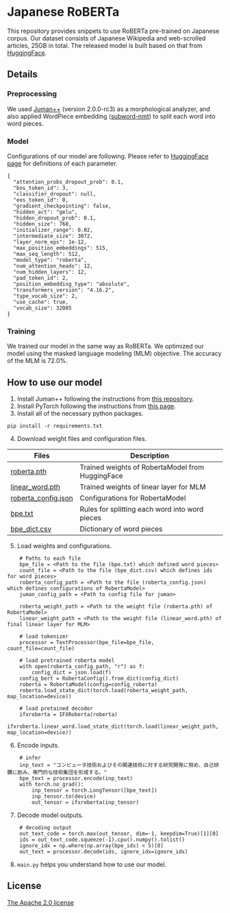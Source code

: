 # Japanese RoBERTa
This repository provides snippets to use RoBERTa pre-trained on Japanese corpus.
Our dataset consists of Japanese Wikipedia and web-scrolled articles, 25GB in total.
The released model is built based on that from [HuggingFace](https://huggingface.co/docs/transformers/index).

## Details

### Preprocessing
We used [Juman++](https://github.com/ku-nlp/jumanpp) (version 2.0.0-rc3) as a morphological analyzer, 
and also applied WordPiece embedding ([subword-nmt](https://github.com/rsennrich/subword-nmt)) to split each word into word pieces.

### Model
Configurations of our model are following.
Please refer to [HuggingFace page](https://huggingface.co/docs/transformers/model_doc/roberta#transformers.RobertaConfig) for definitions of each parameter.
~~~
{
  "attention_probs_dropout_prob": 0.1,
  "bos_token_id": 3,
  "classifier_dropout": null,
  "eos_token_id": 0,
  "gradient_checkpointing": false,
  "hidden_act": "gelu",
  "hidden_dropout_prob": 0.1,
  "hidden_size": 768,
  "initializer_range": 0.02,
  "intermediate_size": 3072,
  "layer_norm_eps": 1e-12,
  "max_position_embeddings": 515,
  "max_seq_length": 512,
  "model_type": "roberta",
  "num_attention_heads": 12,
  "num_hidden_layers": 12,
  "pad_token_id": 2,
  "position_embedding_type": "absolute",
  "transformers_version": "4.16.2",
  "type_vocab_size": 2,
  "use_cache": true,
  "vocab_size": 32005
}
~~~
### Training
We trained our model in the same way as RoBERTa. We optimized our model using the masked language modeling (MLM) objective.
The accuracy of the MLM is 72.0%.

## How to use our model
1. Install Juman++ following the instructions from [this repository](https://github.com/ku-nlp/jumanpp).
2. Install PyTorch following the instructions from [this page](https://pytorch.org/get-started/locally/#start-locally).
3. Install all of the necessary python packages.
~~~
pip install -r requirements.txt
~~~
4. Download weight files and configuration files.

| Files | Description |
| --- | --- |
| [roberta.pth](https://ifx-bert.s3.ap-northeast-1.amazonaws.com/files/roberta.pth) | Trained weights of RobertaModel from HuggingFace |
| [linear_word.pth](https://ifx-bert.s3.ap-northeast-1.amazonaws.com/files/linear_word.pth) | Trained weights of linear layer for MLM |
| [roberta_config.json](https://ifx-bert.s3.ap-northeast-1.amazonaws.com/files/roberta_config.json) | Configurations for RobertaModel |
| [bpe.txt](https://ifx-bert.s3.ap-northeast-1.amazonaws.com/files/bpe.txt) | Rules for splitting each word into word pieces |
| [bpe_dict.csv](https://ifx-bert.s3.ap-northeast-1.amazonaws.com/files/bpe_dict.csv) | Dictionary of word pieces |

5. Load weights and configurations.
~~~
    # Paths to each file
    bpe_file = <Path to the file (bpe.txt) which defined word pieces>
    count_file = <Path to the file (bpe_dict.csv) which defines ids for word pieces>
    roberta_config_path = <Path to the file (roberta_config.json) which defines configurations of RobertaModel>
    juman_config_path = <Path to config file for juman>
    
    roberta_weight_path = <Path to the weight file (roberta.pth) of RobertaModel>
    linear_weight_path = <Path to the weight file (linear_word.pth) of final linear layer for MLM>
    
    # load tokenizer
    processor = TextProcessor(bpe_file=bpe_file, count_file=count_file)

    # load pretrained roberta model
    with open(roberta_config_path, "r") as f:
        config_dict = json.load(f)
    config_bert = RobertaConfig().from_dict(config_dict)
    roberta = RobertaModel(config=config_roberta)
    roberta.load_state_dict(torch.load(roberta_weight_path, map_location=device))

    # load pretained decoder
    ifxroberta = IFXRoberta(roberta)
    ifxroberta.linear_word.load_state_dict(torch.load(linear_weight_path, map_location=device))
~~~
6. Encode inputs.
~~~
    # infer
    inp_text = "コンピュータ技術およびその関連技術に対する研究開発に努め、自己研鑽に励み、専門的な技術集団を形成する。"
    bpe_text = processor.encode(inp_text)
    with torch.no_grad():
        inp_tensor = torch.LongTensor([bpe_text])
        inp_tensor.to(device)
        out_tensor = ifxroberta(inp_tensor)
~~~
7. Decode model outputs.
~~~
    # decoding output
    out_text_code = torch.max(out_tensor, dim=-1, keepdim=True)[1][0]
    ids = out_text_code.squeeze(-1).cpu().numpy().tolist()
    ignore_idx = np.where(np.array(bpe_ids) < 5)[0]
    out_text = processor.decode(ids, ignore_idx=ignore_idx)
~~~
8. `main.py` helps you understand how to use our model.

## License
[The Apache 2.0 license](https://www.apache.org/licenses/LICENSE-2.0)
